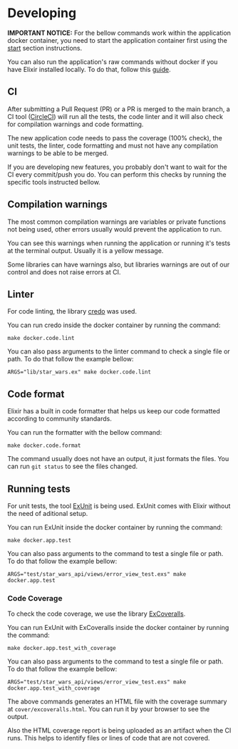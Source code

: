 # Developing

**IMPORTANT NOTICE:** For the bellow commands work within the application docker container, you need to start the application container first using the [start](https://github.com/williamweckl/star_wars_api/blob/main/README.md#start) section instructions.

You can also run the application's raw commands without docker if you have Elixir installed locally. To do that, follow this [guide](https://github.com/williamweckl/star_wars_api/blob/main/priv/doc/using-elixir-with-asdf.md#developing).

## CI

After submitting a Pull Request (PR) or a PR is merged to the main branch, a CI tool ([CircleCI](https://circleci.com/)) will run all the tests, the code linter and it will also check for compilation warnings and code formatting.

The new application code needs to pass the coverage (100% check), the unit tests, the linter, code formatting and must not have any compilation warnings to be able to be merged.

If you are developing new features, you probably don't want to wait for the CI every commit/push you do. You can perform this checks by running the specific tools instructed bellow.

## Compilation warnings

The most common compilation warnings are variables or private functions not being used, other errors usually would prevent the application to run.

You can see this warnings when running the application or running it's tests at the terminal output. Usually it is a yellow message.

Some libraries can have warnings also, but libraries warnings are out of our control and does not raise errors at CI.

## Linter

For code linting, the library [credo](https://github.com/rrrene/credo) was used.

You can run credo inside the docker container by running the command:

```
make docker.code.lint
```

You can also pass arguments to the linter command to check a single file or path. To do that follow the example bellow:

```
ARGS="lib/star_wars.ex" make docker.code.lint
```

## Code format

Elixir has a built in code formatter that helps us keep our code formatted according to community standards.

You can run the formatter with the bellow command:

```
make docker.code.format
```

The command usually does not have an output, it just formats the files. You can run `git status` to see the files changed.

## Running tests

For unit tests, the tool [ExUnit](https://hexdocs.pm/ex_unit/1.12/ExUnit.html) is being used. ExUnit comes with Elixir without the need of aditional setup.

You can run ExUnit inside the docker container by running the command:

```
make docker.app.test
```

You can also pass arguments to the command to test a single file or path. To do that follow the example bellow:

```
ARGS="test/star_wars_api/views/error_view_test.exs" make docker.app.test
```

### Code Coverage

To check the code coverage, we use the library [ExCoveralls](https://github.com/parroty/excoveralls).

You can run ExUnit with ExCoveralls inside the docker container by running the command:

```
make docker.app.test_with_coverage
```

You can also pass arguments to the command to test a single file or path. To do that follow the example bellow:

```
ARGS="test/star_wars_api/views/error_view_test.exs" make docker.app.test_with_coverage
```

The above commands generates an HTML file with the coverage summary at `cover/excoveralls.html`. You can run it by your browser to see the output.

Also the HTML coverage report is being uploaded as an artifact when the CI runs. This helps to identify files or lines of code that are not covered.
